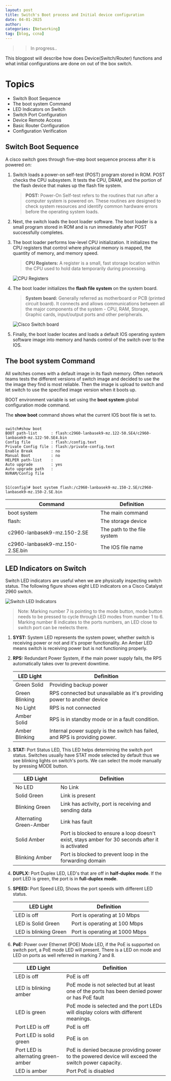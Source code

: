 ```yaml
---
layout: post
title: Switch's Boot process and Initial device configuration
date: 04-01-2025
author:
categories: [Networking]
tag: [blog, ccna]
---
```


>> In progress..

This blogpost will describe how does Device(Switch/Router) functions and what initial configurations are done on out of the box switch.

# Topics
- Switch Boot Sequence
- The boot system Command
- LED Indicators on Switch
- Switch Port Configuration
- Device Remote Access
- Basic Router Configuration
- Configuration Verification

## Switch Boot Sequence
A cisco switch goes through five-step boot sequence process after it is powered on:
1. Switch loads a power-on self-test (POST) program stored in ROM. POST checks the CPU subsystem. It tests the CPU, DRAM, and the portion of the flash device that makes up the flash file system.

    > __POST:__ Power-On Self-test refers to the routines that run after a computer system is powered on. These routines are designed to check system resources and identify common hardware errors before the operating system loads.

2. Next, the switch loads the boot loader software. The boot loader is a small program stored in ROM and is run immediately after POST successfully completes.

3. The boot loader performs low-level CPU initialization. It initializes the CPU registers that control where physical memory is mapped, the quantity of memory, and memory speed.

    > __CPU Registers:__ A register is a small, fast storage location within the CPU used to hold data temporarily during processing.

    ![CPU Registers](/assets/cpu-registers.png)

4. The boot loader initializes the __flash file system__ on the system board.
    > __System board:__ Generally referred as motherboard or PCB (printed circuit board). It connects and allows communications between all the major components of the system - CPU, RAM, Storage, Graphic cards, input/output ports and other peripherals.

    ![Cisco Switch board](/assets/cisco-switch-board.jpg)

5. Finally, the boot loader locates and loads a default IOS operating system software image into memory and hands control of the switch over to the IOS.

## The boot system Command
All switches comes with a default image in its flash memory. Often network teams tests the different versions of switch image and decided to use the the image they find is most reliable. Then the image is upload to switch and let switch to use the specified image version when it boots up.

BOOT environment variable is set using the __boot system__ global configuration mode command.

The __show boot__ command shows what the current IOS boot file is set to.
<pre>
<code>
switch#show boot
BOOT path-list      : flash:c2960-lanbasek9-mz.122-50.SE4/c2960-lanbasek9-mz.122-50.SE4.bin
Config file         : flash:/config.text
Private Config file : flash:/private-config.text
Enable Break        : no
Manual Boot         : no
HELPER path-list    : 
Auto upgrade        : yes
Auto upgrade path   : 
NVRAM/Config file
</code>
</pre>

    S1(config)# boot system flash:/c2960-lanbasek9-mz.150-2.SE/c2960-lanbasek9-mz.150-2.SE.bin

Command                          | Definition
---------------------------------|---------------------------
boot system                      | The main command
flash:                           | The storage device
c2960-lanbasek9-mz.150-2.SE      | The path to the file system
c2960-lanbasek9-mz.150-2.SE.bin  | The IOS file name

## LED Indicators on Switch
Switch LED indicators are useful when we are physically inspecting switch status. The following figure shows eight LED indicators on a Cisco Catalyst 2960 switch.

![Switch LED Indicators](/assets/2960-switch-led-indicators.jpg)

> Note: Marking number 7 is pointing to the mode button, mode button needs to be pressed to cycle through LED modes from number 1 to 6. Marking number 8 indicates to the ports numbers, an LED close to switch port can be reelects there.

1. __SYST:__ System LED represents the system power, whether switch is receiving power or not and it's proper functionality. An Amber LED means switch is receiving power but is not functioning properly.

2. __RPS:__ Redundant Power System, if the main power supply fails, the RPS automatically takes over to prevent downtime.

    LED Light                        | Definition
    ---------------------------------|---------------------------
    Green Solid                      | Providing backup power
    Green Blinking                   | RPS connected but unavailable as it's providing power to another device
    No Light                         | RPS is not connected
    Amber Solid                      | RPS is in standby mode or in a fault condition.
    Amber Blinking                   | Internal power supply is the switch has failed, and RPS is providing power.

3. __STAT:__ Port Status LED, This LED helps determining the switch port status. Switches usually have STAT mode selected by default thus we see blinking lights on switch's ports. We can select the mode manually by pressing MODE button.

    LED Light                            | Definition
    -------------------------------------|---------------------------
    No LED                               | No Link
    Solid Green                          | Link is present
    Blinking Green                       | Link has activity, port is receiving and sending data
    Alternating Green-Amber              | Link has fault
    Solid Amber                          | Port is blocked to ensure a loop doesn't exist, stays amber for 30 seconds after it is activated
    Blinking Amber                       | Port is blocked to prevent loop in the forwarding domain

4. __DUPLX:__ Port Duplex LED, LED's that are off in __half-duplex mode__. If the port LED is green, the port is in __full-duplex mode__.

5. __SPEED:__ Port Speed LED, Shows the port speeds with different LED status.

    LED Light                            | Definition
    -------------------------------------|---------------------------
    LED is off                           | Port is operating at 10 Mbps
    LED is Solid Green                   | Port is operating at 100 Mbps
    LED is blinking Green                | Port is operating at 1000 Mbps

6. __PoE:__ Power over Ethernet (POE) Mode LED, if the PoE is supported on switch port, a PoE mode LED will present. There is a LED on mode and LED on ports as well referred in marking 7 and 8.

    LED Light                                | Definition
    -----------------------------------------|---------------------------
    LED is off                               | PoE is off
    LED is blinking amber                    | PoE mode is not selected but at least one of the ports has been denied power or has PoE fault
    LED is green                             | PoE mode is selected and the port LEDs will display colors with different meanings.
    Port LED is off                          | PoE is off
    Port LED is solid green                  | PoE is on
    Port LED is alternating green-amber      | PoE is denied because providing power to the powered device will exceed the switch power capacity.
    LED is amber                             | Port PoE is disabled


    

